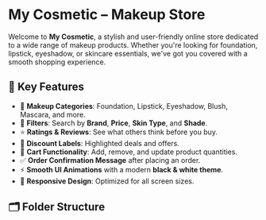 # My Cosmetic – Makeup Store

Welcome to **My Cosmetic**, a stylish and user-friendly online store dedicated to a wide range of makeup products. Whether you're looking for foundation, lipstick, eyeshadow, or skincare essentials, we've got you covered with a smooth shopping experience.

## 💄 Key Features

- 🎯 **Makeup Categories**: Foundation, Lipstick, Eyeshadow, Blush, Mascara, and more.
- 🧹 **Filters**: Search by **Brand**, **Price**, **Skin Type**, and **Shade**.
- ⭐ **Ratings & Reviews**: See what others think before you buy.
- 💸 **Discount Labels**: Highlighted deals and offers.
- 🛒 **Cart Functionality**: Add, remove, and update product quantities.
- ✅ **Order Confirmation Message** after placing an order.
- ⚡ **Smooth UI Animations** with a modern **black & white theme**.
- 📱 **Responsive Design**: Optimized for all screen sizes.

## 🗂️ Folder Structure

